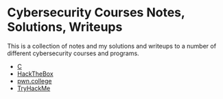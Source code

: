 # Cybersecurity Courses Notes, Solutions, Writeups

This is a collection of notes and my solutions and writeups to a number of different cybersecurity courses and programs.

- [C](/c_textbook/)
- [HackTheBox](/hackthebox/)
- [pwn.college](/pwncollege/)
- [TryHackMe](/tryhackme/)